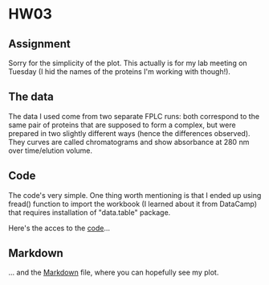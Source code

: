 # HW03
## Assignment

Sorry for the simplicity of the plot. This actually is for my lab meeting on Tuesday (I hid the names of the proteins I'm working with though!).

## The data

The data I used come from two separate FPLC runs: both correspond to the same pair of proteins that are supposed to form a complex, but were prepared in two slightly different ways (hence the differences observed). They curves are called chromatograms and show absorbance at 280 nm over time/elution volume. 

## Code

The code's very simple. One thing worth mentioning is that I ended up using fread() function to import the workbook (I learned about it from DataCamp) that requires installation of "data.table" package.

Here's the acces to the [code](https://github.com/violecule/HW03/blob/master/Script%20for%20AKTA%20plots.Rmd)...

## Markdown

... and the [Markdown]() file, where you can hopefully see my plot.
